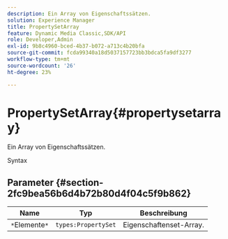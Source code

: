 ```yaml
---
description: Ein Array von Eigenschaftssätzen.
solution: Experience Manager
title: PropertySetArray
feature: Dynamic Media Classic,SDK/API
role: Developer,Admin
exl-id: 9b8c4960-bced-4b37-b072-a713c4b20bfa
source-git-commit: fcda99340a18d5037157723bb3bdca5fa9df3277
workflow-type: tm+mt
source-wordcount: '26'
ht-degree: 23%

---
```


# PropertySetArray{#propertysetarray}

Ein Array von Eigenschaftssätzen.

Syntax

## Parameter {#section-2fc9bea56b6d4b72b80d4f04c5f9b862}

| Name | Typ | Beschreibung |
|---|---|---|
| `*`Elemente`*` | `types:PropertySet` | Eigenschaftenset-Array. |
